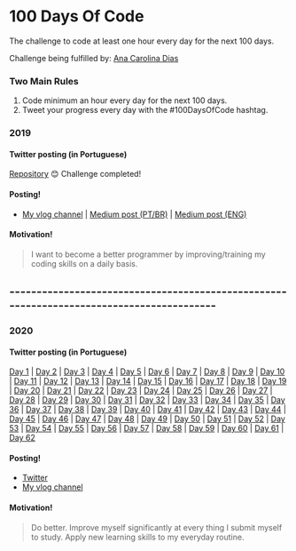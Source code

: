 # 100 Days Of Code
The challenge to code at least one hour every day for the next 100 days.

Challenge being fulfilled by: [Ana Carolina Dias](https://github.com/linasdias/)

### Two Main Rules
1.  Code minimum an hour every day for the next 100 days.
2.  Tweet your progress every day with the #100DaysOfCode hashtag.

### 2019

#### Twitter posting (in Portuguese)
[Repository](https://github.com/linasdias/100daysofcode/blob/master/bts%20memes%20100daysofcode%202019.1.rar)
:blush: Challenge completed!

#### Posting!
- [My vlog channel](https://www.youtube.com/channel/UCzdN_GOPp7SFm6Yp7L2qvTg) | [Medium post (PT/BR)](https://medium.com/@carolinadias4567/ent%C3%A3o-eu-fiz-os-100-dias-de-c%C3%B3digo-94aa4316cc30) | [Medium post (ENG)](https://medium.com/@carolinadias4567/so-i-did-100daysofcode-911a3dc81346?sk=f7a7b57638e73af8b1bf3cffed4c9d42)

#### Motivation!

> I want to become a better programmer by improving/training my coding skills on a daily basis.

## -----------------------------------------------------------------------------------------

### 2020

#### Twitter posting (in Portuguese)
[Day 1](https://twitter.com/linasousad/status/1223728154646319104) | [Day 2](https://twitter.com/linasousad/status/1224106596613197824) | [Day 3](https://twitter.com/linasousad/status/1224800567358377984) | [Day 4](https://twitter.com/linasousad/status/1224800567358377984) | [Day 5](https://twitter.com/linasousad/status/1224800567358377984) | [Day 6](https://twitter.com/linasousad/status/1224800567358377984) | [Day 7](https://twitter.com/linasousad/status/1226550163315007488) | [Day 8](https://twitter.com/linasousad/status/1226550163315007488) | [Day 9](https://twitter.com/linasousad/status/1226550163315007488) | [Day 10](https://twitter.com/linasousad/status/1230235903429349378) | [Day 11](https://twitter.com/linasousad/status/1230235903429349378) | [Day 12](https://twitter.com/linasousad/status/1230235903429349378) | [Day 13](https://twitter.com/linasousad/status/1230235903429349378) | [Day 14](https://twitter.com/linasousad/status/1230235903429349378) | [Day 15](https://twitter.com/linasousad/status/1230235903429349378) | [Day 16](https://twitter.com/linasousad/status/1230235903429349378) | [Day 17](https://twitter.com/linasousad/status/1230235903429349378) | [Day 18](https://twitter.com/linasousad/status/1230235903429349378) | [Day 19](https://twitter.com/linasousad/status/1230235903429349378) | [Day 20](https://twitter.com/linasousad/status/1238926061754335232) | [Day 21](https://twitter.com/linasousad/status/1238926061754335232) | [Day 22](https://twitter.com/linasousad/status/1238926061754335232) | [Day 23](https://twitter.com/linasousad/status/1238926061754335232) | [Day 24](https://twitter.com/linasousad/status/1238926061754335232) | [Day 25](https://twitter.com/linasousad/status/1238926061754335232) | [Day 26](https://twitter.com/linasousad/status/1238926061754335232) | [Day 27](https://twitter.com/linasousad/status/1238926061754335232) | [Day 28](https://twitter.com/linasousad/status/1238926061754335232) | [Day 29](https://twitter.com/linasousad/status/1238926061754335232) | [Day 30](https://twitter.com/linasousad/status/1238926061754335232) | [Day 31](https://twitter.com/linasousad/status/1238926061754335232) | [Day 32](https://twitter.com/linasousad/status/1238926061754335232) | [Day 33](https://twitter.com/linasousad/status/1238926061754335232) | [Day 34](https://twitter.com/linasousad/status/1238926061754335232) | [Day 35](https://twitter.com/linasousad/status/1238926061754335232) | [Day 36](https://twitter.com/linasousad/status/1238926061754335232) | [Day 37](https://twitter.com/linasousad/status/1238926061754335232) | [Day 38](https://twitter.com/linasousad/status/1238926061754335232) | [Day 39](https://twitter.com/linasousad/status/1238926061754335232) | [Day 40](https://twitter.com/linasousad/status/1238926061754335232) | [Day 41](https://twitter.com/linasousad/status/1238926061754335232) | [Day 42](https://twitter.com/linasousad/status/1238926061754335232) | [Day 43](https://twitter.com/linasousad/status/1238926061754335232) | [Day 44](https://twitter.com/linasousad/status/1240421150624268291) | [Day 45](https://twitter.com/linasousad/status/1240421150624268291) | [Day 46](https://twitter.com/linasousad/status/1240421150624268291) | [Day 47](https://twitter.com/linasousad/status/1240421150624268291) | [Day 48](https://twitter.com/linasousad/status/1240634878217146376) | [Day 49](https://twitter.com/linasousad/status/1241109814568247299) | [Day 50](https://twitter.com/linasousad/status/1241477280385372162) | [Day 51](https://twitter.com/linasousad/status/1241858795044769792) | [Day 52](https://twitter.com/linasousad/status/1243222852448538625) | [Day 53](https://twitter.com/linasousad/status/1243222852448538625) | [Day 54](https://twitter.com/linasousad/status/1243222852448538625) | [Day 55](https://twitter.com/linasousad/status/1243222852448538625) | [Day 56](https://twitter.com/linasousad/status/1245097409790820354) | [Day 57](https://twitter.com/linasousad/status/1245097409790820354) | [Day 58](https://twitter.com/linasousad/status/1245097409790820354) | [Day 59](https://twitter.com/linasousad/status/1245097409790820354) | [Day 60](https://twitter.com/linasousad/status/1245097409790820354) | [Day 61](https://twitter.com/linasousad/status/1245722344968130560) | [Day 62](https://twitter.com/linasousad/status/1245722344968130560)
#### Posting!
- [Twitter](https://twitter.com/linasousad)
- [My vlog channel](https://www.youtube.com/channel/UCzdN_GOPp7SFm6Yp7L2qvTg) 
#### Motivation!

> Do better. Improve myself significantly at every thing I submit myself to study. Apply new learning skills to my everyday routine.
